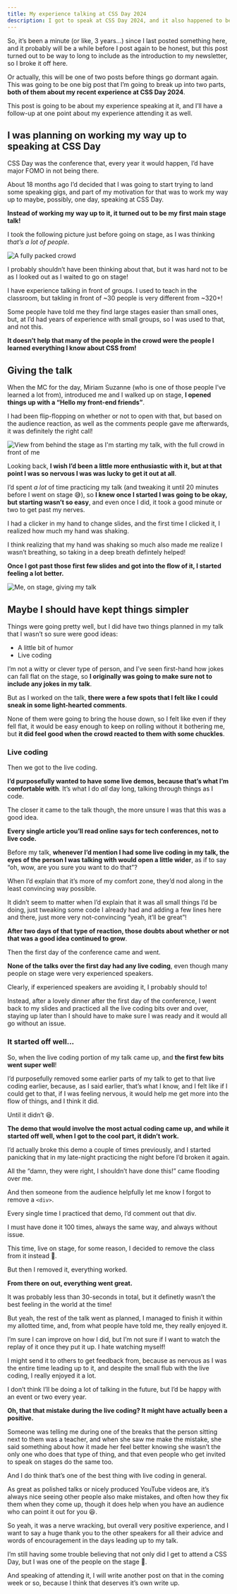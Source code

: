 ```yaml
---
title: My experience talking at CSS Day 2024
description: I got to speak at CSS Day 2024, and it also happened to be my first time talking on a main stage, so I share my experience of it all.
---
```


So, it’s been a minute (or like, 3 years...) since I last posted something here, and it probably will be a while before I post again to be honest, but this post turned out to be way to long to include as the introduction to my newsletter, so I broke it off here.

Or actually, this will be one of two posts before things go dormant again. This was going to be one big post that I’m going to break up into two parts, **both of them about my recent experience at CSS Day 2024**.

This post is going to be about my experience speaking at it, and I’ll have a follow-up at one point about my experience attending it as well.

## I was planning on working my way up to speaking at CSS Day

CSS Day was the conference that, every year it would happen, I’d have major FOMO in not being there.

About 18 months ago I’d decided that I was going to start trying to land some speaking gigs, and part of my motivation for that was to work my way up to maybe, possibly, one day, speaking at CSS Day.

**Instead of working my way up to it, it turned out to be my first main stage talk!**

<!--more-->

I took the following picture just before going on stage, as I was thinking _that’s a lot of people_.

![A fully packed crowd](../../img/css-day-talk/before-getting-on-stage.jpg)

I probably shouldn’t have been thinking about that, but it was hard not to be as I looked out as I waited to go on stage!

I have experience talking in front of groups. I used to teach in the classroom, but takling in front of ~30 people is very different from ~320+!

Some people have told me they find large stages easier than small ones, but, at I’d had years of experience with small groups, so I was used to that, and not this.

**It doesn’t help that many of the people in the crowd were the people I learned everything I know about CSS from!**

## Giving the talk

When the MC for the day, Miriam Suzanne (who is one of those people I’ve learned a lot from), introduced me and I walked up on stage, **I opened things up with a “Hello my front-end friends”**.

I had been flip-flopping on whether or not to open with that, but based on the audience reaction, as well as the comments people gave me afterwards, it was definitely the right call!

![View from behind the stage as I'm starting my talk, with the full crowd in front of me](../../img/css-day-talk/the-crowd.jpg)

Looking back, **I wish I’d been a little more enthusiastic with it, but at that point I was so nervous I was was lucky to get it out at all**.

I’d spent _a lot_ of time practicing my talk (and tweaking it until 20 minutes before I went on stage 😅), so **I knew once I started I was going to be okay, but starting wasn’t so easy**, and even once I did, it took a good minute or two to get past my nerves.

I had a clicker in my hand to change slides, and the first time I clicked it, I realized how much my hand was shaking.

I think realizing that my hand was shaking so much also made me realize I wasn’t breathing, so taking in a deep breath defintely helped!

**Once I got past those first few slides and got into the flow of it, I started feeling a lot better.**

![Me, on stage, giving my talk](../../img/css-day-talk/on-stage.jpg)

## Maybe I should have kept things simpler

Things were going pretty well, but I did have two things planned in my talk that I wasn’t so sure were good ideas:

- A little bit of humor
- Live coding

I’m not a witty or clever type of person, and I’ve seen first-hand how jokes can fall flat on the stage, so **I originally was going to make sure not to include any jokes in my talk**.

But as I worked on the talk, **there were a few spots that I felt like I could sneak in some light-hearted comments**.

None of them were going to bring the house down, so I felt like even if they fell flat, it would be easy enough to keep on rolling without it bothering me, but **it did feel good when the crowd reacted to them with some chuckles**.

### Live coding

Then we got to the live coding.

**I’d purposefully wanted to have some live demos, because that’s what I’m comfortable with**. It’s what I do _all_ day long, talking through things as I code.

The closer it came to the talk though, the more unsure I was that this was a good idea.

**Every single article you’ll read online says for tech conferences, not to live code.**

Before my talk, **whenever I’d mention I had some live coding in my talk, the eyes of the person I was talking with would open a little wider**, as if to say “oh, wow, are you sure you want to do that”?

When I’d explain that it’s more of my comfort zone, they’d nod along in the least convincing way possible.

It didn’t seem to matter when I’d explain that it was all small things I’d be doing, just tweaking some code I already had and adding a few lines here and there, just more very not-convincing “yeah, it’ll be great”!

**After two days of that type of reaction, those doubts about whether or not that was a good idea continued to grow**.

Then the first day of the conference came and went.

**None of the talks over the first day had any live coding**, even though many people on stage were very experienced speakers.

Clearly, if experienced speakers are avoiding it, I probably should to!

Instead, after a lovely dinner after the first day of the conference, I went back to my slides and practiced all the live coding bits over and over, staying up later than I should have to make sure I was ready and it would all go without an issue.

### It started off well…

So, when the live coding portion of my talk came up, and **the first few bits went super well**!

I’d purposefully removed some earlier parts of my talk to get to that live coding earlier, because, as I said earlier, that’s what I know, and I felt like if I could get to that, if I was feeling nervous, it would help me get more into the flow of things, and I think it did.

Until it didn’t 😆.

**The demo that would involve the most actual coding came up, and while it started off well, when I got to the cool part, it didn’t work.**

I’d actually broke this demo a couple of times previously, and I started panicking that in my late-night practicing the night before I’d broken it again.

All the “damn, they were right, I shouldn’t have done this!” came flooding over me.

And then someone from the audience helpfully let me know I forgot to remove a `<div>`.

Every single time I practiced that demo, I’d comment out that div.

I must have done it 100 times, always the same way, and always without issue.

This time, live on stage, for some reason, I decided to remove the class from it instead 🤦.

But then I removed it, everything worked.

**From there on out, everything went great.**

It was probably less than 30-seconds in total, but it definetly wasn’t the best feeling in the world at the time!

But yeah, the rest of the talk went as planned, I managed to finish it within my allotted time, and, from what people have told me, they really enjoyed it.

I’m sure I can improve on how I did, but I’m not sure if I want to watch the replay of it once they put it up. I hate watching myself!

I might send it to others to get feedback from, because as nervous as I was the entire time leading up to it, and despite the small flub with the live coding, I really enjoyed it a lot.

I don’t think I’ll be doing a lot of talking in the future, but I’d be happy with an event or two every year.

**Oh, that that mistake during the live coding? It might have actually been a positive.**

Someone was telling me during one of the breaks that the person sitting next to them was a teacher, and when she saw me make the mistake, she said something about how it made her feel better knowing she wasn’t the only one who does that type of thing, and that even people who get invited to speak on stages do the same too.

And I do think that’s one of the best thing with live coding in general.

As great as polished talks or nicely produced YouTube videos are, it’s always nice seeing other people also make mistakes, and often how they fix them when they come up, though it does help when you have an audience who can point it out for you 😆.

So yeah, it was a nerve wracking, but overall very positive experience, and I want to say a huge thank you to the other speakers for all their advice and words of encouragement in the days leading up to my talk.

I’m still having some trouble believing that not only did I get to attend a CSS Day, but I was one of the people on the stage 🤯.

And speaking of attending it, I will write another post on that in the coming week or so, because I think that deserves it’s own write up.
